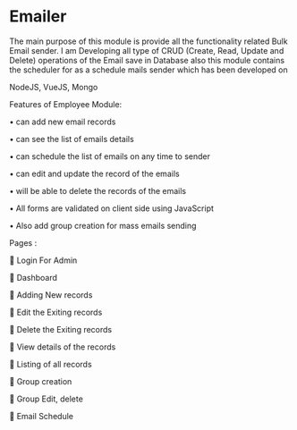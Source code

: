 # Emailer
The main purpose of this module is provide all the functionality related Bulk Email sender.
 I am Developing all type of CRUD (Create, Read, Update and Delete) operations of the Email save in Database also this module contains the scheduler for as a schedule mails sender 
which has been developed on

NodeJS, VueJS, Mongo 

Features of Employee Module:

•	can add new email  records

•	can see the list of emails details

•	can schedule the list of emails on any time to sender 

•	can edit and update the record of the emails 

•	will be able to delete the records of the emails 

•	All forms are validated on client side using JavaScript

•	Also add group creation for mass emails sending 

Pages :

	Login For Admin

	Dashboard

	Adding New records 

	Edit the Exiting records

	Delete the Exiting records

	View details of the records

	Listing of all records

	Group creation 

	Group Edit, delete

	Email Schedule 

